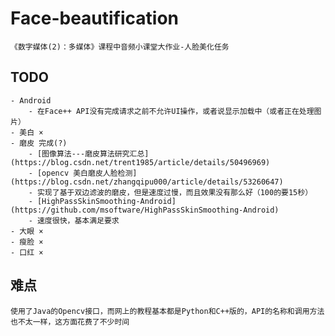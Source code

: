 # Face-beautification
    《数字媒体(2)：多媒体》课程中音频小课堂大作业-人脸美化任务
    
## TODO
    - Android
        - 在Face++ API没有完成请求之前不允许UI操作，或者说显示加载中（或者正在处理图片）
    - 美白 ×
    - 磨皮 完成(?)
        - [图像算法---磨皮算法研究汇总](https://blog.csdn.net/trent1985/article/details/50496969)
        - [opencv 美白磨皮人脸检测](https://blog.csdn.net/zhangqipu000/article/details/53260647)
        - 实现了基于双边滤波的磨皮，但是速度过慢，而且效果没有那么好（100的要15秒）
        - [HighPassSkinSmoothing-Android](https://github.com/msoftware/HighPassSkinSmoothing-Android)
        - 速度很快，基本满足要求
    - 大眼 ×
    - 瘦脸 ×
    - 口红 ×
    
    
## 难点
    使用了Java的Opencv接口，而网上的教程基本都是Python和C++版的，API的名称和调用方法也不太一样，这方面花费了不少时间
